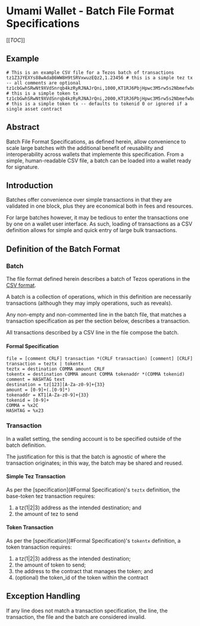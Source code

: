 # Umami Wallet - Batch File Format Specifications

[[_TOC_]]

## Example

```
# This is an example CSV file for a Tezos batch of transactions
tz1Z3JYEXYs88wAdaB6WW8H9tSRVxwuzEQz2,1.23456 # this is a simple tez tx -- all comments are optional
tz1cbGwhSRwNt9XVdSnrqb4kzRyRJNAJrQni,1000,KT1RJ6PbjHpwc3M5rw5s2Nbmefwbuwbdxton,2 # this is a simple token tx
tz1cbGwhSRwNt9XVdSnrqb4kzRyRJNAJrQni,2000,KT1RJ6PbjHpwc3M5rw5s2Nbmefwbuwbdxton # this is a simple token tx -- defaults to tokenid 0 or ignored if a single asset contract
```

## Abstract

Batch File Format Specifications, as defined herein, allow convenience to scale large batches with the additional benefit of reusability and interoperability across wallets that implemente this specification. From a simple, human-readable CSV file, a batch can be loaded into a wallet ready for signature.

## Introduction

Batches offer convenience over simple transactions in that they are validated in one block, plus they are economical both in fees and resources.

For large batches however, it may be tedious to enter the transactions one by one on a wallet user interface. As such, loading of transactions as a CSV definition allows for simple and quick entry of large bulk transactions.

## Definition of the Batch Format

### Batch

The file format defined herein describes a batch of Tezos operations in the [CSV format](https://datatracker.ietf.org/doc/html/rfc4180).

A batch is a collection of operations, which in this definition are necessarily transactions (although they may imply operations, such as reveals).

Any non-empty and non-commented line in the batch file, that matches a transaction specification as per the section below, describes a transaction.

All transactions described by a CSV line in the file compose the batch.

#### Formal Specification

```
file = [comment CRLF] transaction *(CRLF transaction) [comment] [CRLF]
transaction = teztx | tokentx
teztx = destination COMMA amount CRLF
tokentx = destination COMMA amount COMMA tokenaddr *(COMMA tokenid)
comment = HASHTAG text
destination = tz[123][A-Za-z0-9]+{33}
amount = [0-9]+(.[0-9]*)
tokenaddr = KT1[A-Za-z0-9]+{33}
tokenid = [0-9]+
COMMA = %x2C
HASHTAG = %x23
```

### Transaction

In a wallet setting, the sending account is to be specified outside of the batch definition.

The justification for this is that the batch is agnostic of where the transaction originates; in this way, the batch may be shared and reused.

#### Simple Tez Transaction

As per the [specification](#Formal Specification)'s `teztx` definition, the base-token tez transaction requires:
1. a tz(1|2|3) address as the intended destination; and
1. the amount of tez to send

#### Token Transaction

As per the [specification](#Formal Specification)'s `tokentx` definition, a token transaction requires:
1. a tz(1|2|3) address as the intended destination;
1. the amount of token to send;
1. the address to the contract that manages the token; and
1. (optional) the token_id of the token within the contract

## Exception Handling

If any line does not match a transaction specification, the line, the transaction, the file and the batch are considered invalid.

